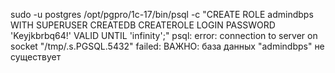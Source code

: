 sudo -u postgres /opt/pgpro/1c-17/bin/psql -c "CREATE ROLE admindbps WITH SUPERUSER CREATEDB CREATEROLE LOGIN PASSWORD 'Keyjkbrbq64!' VALID UNTIL 'infinity';"
psql: error: connection to server on socket "/tmp/.s.PGSQL.5432" failed: ВАЖНО:  база данных "admindbps" не существует